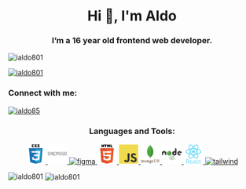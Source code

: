 <h1 align="center">
Hi 👋, I'm Aldo
</h1>
<h3 align="center">
I’m a 16 year old frontend web developer.
</h3>

<p align="left"> 
<img src="https://komarev.com/ghpvc/?username=ialdo801&label=Profile%20views&color=0e75b6&style=flat" alt="ialdo801"/> 
</p>

<p align="left">
 <a href="https://github.com/ryo-ma/github-profile-trophy"><img src="https://github-profile-trophy.vercel.app/?username=ialdo801" alt="ialdo801"/></a> 
</p>

<h3 align="left">
Connect with me:
</h3>
<p align="left">
<a href="https://twitter.com/ialdo85" target="blank">
<img align="center" src="https://raw.githubusercontent.com/rahuldkjain/github-profile-readme-generator/master/src/images/icons/Social/twitter.svg" alt="ialdo85" height="30" width="40"/>
</a>
</p>

<h3 align="center">
Languages and Tools:
</h3>
<p align="center">


<a href="https://www.w3schools.com/css/" target="_blank" rel="noreferrer"> 
<img src="https://raw.githubusercontent.com/devicons/devicon/master/icons/css3/css3-original-wordmark.svg" alt="css3" width="40" height="40"/> 
</a> 

<a href="https://expressjs.com" target="_blank" rel="noreferrer">
<img src="https://raw.githubusercontent.com/devicons/devicon/master/icons/express/express-original-wordmark.svg" alt="express" width="40" height="40"/> 
</a> 

<a href="https://www.figma.com/" target="_blank" rel="noreferrer">
<img src="https://www.vectorlogo.zone/logos/figma/figma-icon.svg" alt="figma" width="40" height="40"/> 
</a> 

<a href="https://www.w3.org/html/" target="_blank" rel="noreferrer"> 
<img src="https://raw.githubusercontent.com/devicons/devicon/master/icons/html5/html5-original-wordmark.svg" alt="html5" width="40" height="40"/> 
</a> 

<a href="https://developer.mozilla.org/en-US/docs/Web/JavaScript" target="_blank" rel="noreferrer"> 
<img src="https://raw.githubusercontent.com/devicons/devicon/master/icons/javascript/javascript-original.svg" alt="javascript" width="40" height="40"/> 
</a> 

<a href="https://www.mongodb.com/" target="_blank" rel="noreferrer"> 
<img src="https://raw.githubusercontent.com/devicons/devicon/master/icons/mongodb/mongodb-original-wordmark.svg" alt="mongodb" width="40" height="40"/> 
</a> 

<a href="https://nodejs.org" target="_blank" rel="noreferrer"> 
<img src="https://raw.githubusercontent.com/devicons/devicon/master/icons/nodejs/nodejs-original-wordmark.svg" alt="nodejs" width="40" height="40"/> 
</a> 

<a href="https://reactjs.org/" target="_blank" rel="noreferrer"> 
<img src="https://raw.githubusercontent.com/devicons/devicon/master/icons/react/react-original-wordmark.svg" alt="react" width="40" height="40"/> 
</a> 

<a href="https://tailwindcss.com/" target="_blank" rel="noreferrer"> 
<img src="https://www.vectorlogo.zone/logos/tailwindcss/tailwindcss-icon.svg" alt="tailwind" width="40" height="40"/> 
</a> 

</p>

<p>
<img align="left" src="https://github-readme-stats.vercel.app/api/top-langs?username=ialdo801&show_icons=true&locale=en&layout=compact" alt="ialdo801" />
</p>

<p>
&nbsp;<img align="center" src="https://github-readme-stats.vercel.app/api?username=ialdo801&show_icons=true&locale=en" alt="ialdo801" />
</p>
